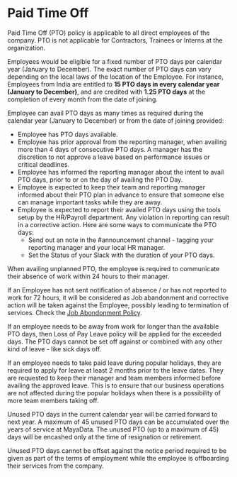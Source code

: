 # Paid Time Off

Paid Time Off (PTO) policy is applicable to all direct employees of the company. PTO is not applicable for Contractors, Trainees or Interns at the organization.

Employees would be eligible for a fixed number of PTO days per calendar year (January to December). The exact number of PTO days can vary depending on the local laws of the location of the Employee. For instance, Employees from India are entitled to **15 PTO days in every calendar year (January to December)**, and are credited with **1.25 PTO days** at the completion of every month from the date of joining.

Employee can avail PTO days as many times as required during the calendar year (January to December) or from the date of joining provided:
- Employee has PTO days available.
- Employee has prior approval from the reporting manager, when availing more than 4 days of consecutive PTO days. A manager has the discretion to not approve a leave based on performance issues or critical deadlines.
- Employee has informed the reporting manager about the intent to avail PTO days, prior to or on the day of availing the PTO Day.
- Employee is expected to keep their team and reporting manager informed about their PTO plan in advance to ensure that someone else can manage important tasks while they are away.
- Employee is expected to report their availed PTO days using the tools setup by the HR/Payroll department. Any violation in reporting can result in a corrective action. Here are some ways to communicate the PTO days:
  - Send out an note in the #announcement channel - tagging your reporting manager and your local HR manager.
  - Set the Status of your Slack with the duration of your PTO days.

When availing unplanned PTO, the employee is required to communicate their absence of work within 24 hours to their manager.

If an Employee has not sent notification of absence / or has not reported to work for 72 hours, it will be considered as Job abandonment and corrective action will be taken against the Employee, possibly leading to termination of services. Check the [Job Abondonment Policy](./job-abandonment.md).

If an employee needs to be away from work for longer than the available PTO days, then Loss of Pay Leave policy will be applied for the exceeded days. The PTO days cannot be set off against or combined with any other kind of leave - like sick days off.

If an employee needs to take paid leave during popular holidays, they are required to apply for leave at least 2 months prior to the leave dates. They are requested to keep their manager and team members informed before availing the approved leave. This is to ensure that our business operations are not affected during the popular holidays when there is a possibility of more team members taking off.

Unused PTO days in the current calendar year will be carried forward to next year. A maximum of 45 unused PTO days can be accumulated over the years of service at MayaData. The unused PTO (up to a maximum of 45) days will be encashed only at the time of resignation or retirement.

Unused PTO days cannot be offset against the notice period required to be given as part of the terms of employment while the employee is offboarding their services from the company.
